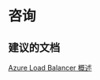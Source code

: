 <properties
    pageTitle="advisory"
    description="咨询"
    service="microsoft.network"
    resource="loadbalancers"
    authors="viorican"
    displayOrder=""
    selfHelpType="generic"
    supportTopicIds="32546090"
    resourceTags=""
    productPesIds="16098"
    cloudEnvironments="public"
/>


# 咨询

## **建议的文档**
[Azure Load Balancer 概述](https://azure.microsoft.com/documentation/articles/load-balancer-overview/)



<!--HONumber=Aug16_HO3-->



